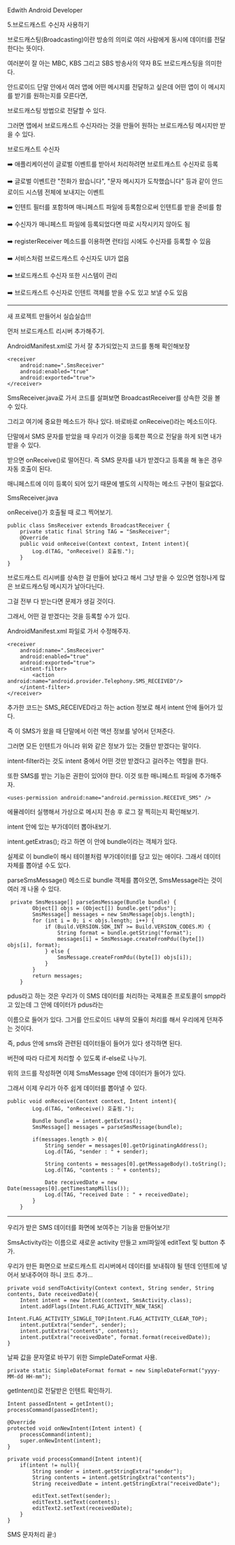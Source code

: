 Edwith Android Developer

5.브로드캐스트 수신자 사용하기

브로드캐스팅(Broadcasting)이란 방송의 의미로 여러 사람에게 동시에 데이터를 전달한다는 뜻이다.

여러분이 잘 아는 MBC, KBS 그리고 SBS 방송사의 약자 B도 브로드캐스팅을 의미한다.

안드로이드 단말 안에서 여러 앱에 어떤 메시지를 전달하고 싶은데 어떤 앱이 이 메시지를 받기를 원하는지를 모른다면,

 브로드캐스팅 방법으로 전달할 수 있다.

그러면 앱에서 브로드캐스트 수신자라는 것을 만들어 원하는 브로드캐스팅 메시지만 받을 수 있다.

브로드캐스트 수신자

➡️ 애플리케이션이 글로벌 이벤트를 받아서 처리하려면 브로트캐스트 수신자로 등록

➡️ 글로벌 이벤트란 "전화가 왔습니다", "문자 메시지가 도착했습니다" 등과 같이 안드로이드 시스템 전체에 보내지는 이벤트

➡️ 인텐트 필터를 포함하며 매니페스트 파일에 등록함으로써 인텐트를 받을 준비를 함

➡️ 수신자가 매니페스트 파일에 등록되었다면 따로 시작시키지 않아도 됨

➡️ registerReceiver 메소드를 이용하면 런타임 시에도 수신자를 등록할 수 있음

➡️ 서비스처럼 브로드캐스트 수신자도 UI가 없음

➡️ 브로드캐스트 수신자 또한 시스템이 관리

➡️ 브로드캐스트 수신자로 인텐트 객체를 받을 수도 있고 보낼 수도 있음

---

새 프로젝트 만들어서 실습실습!!!

먼저 브로드캐스트 리시버 추가해주기.

AndroidManifest.xml로 가서 잘 추가되었는지 코드를 통해 확인해보장

    <receiver
    	android:name=".SmsReceiver"
        android:enabled="true"
        android:exported="true">
    </receiver>

SmsReceiver.java로 가서 코드를 살펴보면 BroadcastReceiver를 상속한 것을 볼 수 있다.

그리고 여기에 중요한 메소드가 하나 있다. 바로바로 onReceive()라는 메소드이다.

단말에서 SMS 문자를 받았을 때 우리가 이것을 등록한 쪽으로 전달을 하게 되면 내가 받을 수 있다.

받으면 onReceive()로 떨어진다. 즉 SMS 문자를 내가 받겠다고 등록을 해 놓은 경우 자동 호출이 된다.

매니페스트에 이미 등록이 되어 있기 때문에 별도의 시작하는 메소드 구현이 필요없다.

SmsReceiver.java

onReceive()가 호출될 때 로그 찍어보기.

    public class SmsReceiver extends BroadcastReceiver {
        private static final String TAG = "SmsReceiver";
        @Override
        public void onReceive(Context context, Intent intent){
            Log.d(TAG, "onReceive() 호출됨.");
        }
    }

브로드캐스트 리시버를 상속한 걸 만들어 놨다고 해서 그냥 받을 수 있으면 엄청나게 많은 브로드캐스팅 메시지가 날아다닌다.

그걸 전부 다 받는다면 문제가 생길 것이다. 

그래서, 어떤 걸 받겠다는 것을 등록할 수가 있다.

AndroidManifest.xml 파일로 가서 수정해주자.

    <receiver
    	android:name=".SmsReceiver"
        android:enabled="true"
        android:exported="true">
        <intent-filter>
        	<action android:name="android.provider.Telephony.SMS_RECEIVED"/>
        </intent-filter>
    </receiver>

추가한 코드는 SMS_RECEIVED라고 하는 action 정보로 해서 intent 안에 들어가 있다.

즉 이 SMS가 왔을 때 단말에서 이런 액션 정보를 넣어서 던져준다. 

그러면 모든 인텐트가 아니라 위와 같은 정보가 있는 것들만 받겠다는 말이다.

intent-filter라는 것도 intent 중에서 어떤 것만 받겠다고 걸러주는 역할을 한다.

또한 SMS를 받는 기능은 권한이 있어야 한다. 이것 또한 매니페스트 파일에 추가해주자.

    <uses-permission android:name="android.permission.RECEIVE_SMS" />

에뮬레이터 실행해서 가상으로 메시지 전송 후 로그 잘 찍히는지 확인해보기.

intent 안에 있는 부가데이터 뽑아내보기.

intent.getExtras(); 라고 하면 이 안에 bundle이라는 객체가 있다. 

실제로 이 bundle이 해시 테이블처럼 부가데이터를 담고 있는 애이다. 그래서 데이터 자체를 뽑아낼 수도 있다.

parseSmsMessage() 메소드로 bundle 객체를 뽑아오면, SmsMessage라는 것이 여러 개 나올 수 있다.

     private SmsMessage[] parseSmsMessage(Bundle bundle) {
            Object[] objs = (Object[]) bundle.get("pdus");
            SmsMessage[] messages = new SmsMessage[objs.length];
            for (int i = 0; i < objs.length; i++) {
                if (Build.VERSION.SDK_INT >= Build.VERSION_CODES.M) {
                    String format = bundle.getString("format");
                    messages[i] = SmsMessage.createFromPdu((byte[]) objs[i], format);
                } else {
                    SmsMessage.createFromPdu((byte[]) objs[i]);
                }
            }
            return messages;
        }

pdus라고 하는 것은 우리가 이 SMS 데이터를 처리하는 국제표준 프로토콜이 smpp라고 있는데 그 안에 데이터가 pdus라는

이름으로 들어가 있다. 그거를 안드로이드 내부의 모듈이 처리를 해서 우리에게 던져주는 것이다. 

즉, pdus 안에 sms와 관련된 데이터들이 들어가 있다 생각하면 된다.

버전에 따라 다르게 처리할 수 있도록 if-else로 나누기.

위의 코드를 작성하면 이제 SmsMessage 안에 데이터가 들어가 있다. 

그래서 이제 우리가 아주 쉽게 데이터를 뽑아낼 수 있다.

    public void onReceive(Context context, Intent intent){
            Log.d(TAG, "onReceive() 호출됨.");
    
            Bundle bundle = intent.getExtras();
            SmsMessage[] messages = parseSmsMessage(bundle);
    
            if(messages.length > 0){
                String sender = messages[0].getOriginatingAddress();
                Log.d(TAG, "sender : " + sender);
    
                String contents = messages[0].getMessageBody().toString();
                Log.d(TAG, "contents : " + contents);
    
                Date receivedDate = new Date(messages[0].getTimestampMillis());
                Log.d(TAG, "received Date : " + receivedDate);
            }
        }



---

우리가 받은 SMS 데이터를 화면에 보여주는 기능을 만들어보기!

SmsActivity라는 이름으로 새로운 activity 만들고 xml파일에 editText 및 button 추가.

우리가 만든 화면으로 브로드캐스트 리시버에서 데이터를 보내줘야 될 텐데 인텐트에 넣어서 보내주어야 하니 코드 추가...

    private void sendToActivity(Context context, String sender, String contents, Date receivedDate){
    	Intent intent = new Intent(context, SmsActivity.class);
        intent.addFlags(Intent.FLAG_ACTIVITY_NEW_TASK|
        				Intent.FLAG_ACTIVITY_SINGLE_TOP|Intent.FLAG_ACTIVITY_CLEAR_TOP);
        intent.putExtra("sender", sender);
        intent.putExtra("contents", contents);
        intent.putExtra("receivedDate", format.format(receivedDate));
    }

날짜 값을 문자열로 바꾸기 위한 SimpleDateFormat 사용.

    private static SimpleDateFormat format = new SimpleDateFormat("yyyy-MM-dd HH-mm");

getIntent()로  전달받은 인텐트 확인하기.

    Intent passedIntent = getIntent();
    processCommand(passedIntent);

    @Override
    protected void onNewIntent(Intent intent) {
        processCommand(intent);
        super.onNewIntent(intent);
    }
    
    private void processCommand(Intent intent){
        if(intent != null){
            String sender = intent.getStringExtra("sender");
            String contents = intent.getStringExtra("contents");
            String receivedDate = intent.getStringExtra("receivedDate");
    
            editText.setText(sender);
            editText3.setText(contents);
            editText2.setText(receivedDate);
        }
    }

SMS 문자처리 끝:)
